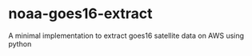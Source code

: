 # noaa-goes16-extract
A minimal implementation to extract goes16 satellite data on AWS using python
